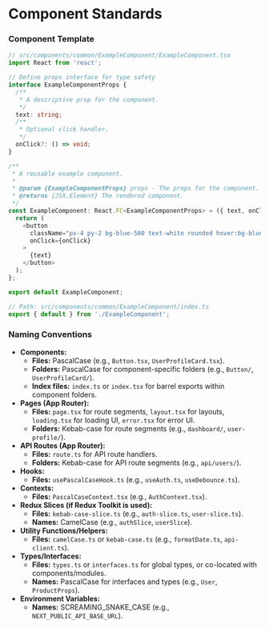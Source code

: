 # Component Standards

### Component Template

```typescript
// src/components/common/ExampleComponent/ExampleComponent.tsx
import React from 'react';

// Define props interface for type safety
interface ExampleComponentProps {
  /**
   * A descriptive prop for the component.
   */
  text: string;
  /**
   * Optional click handler.
   */
  onClick?: () => void;
}

/**
 * A reusable example component.
 *
 * @param {ExampleComponentProps} props - The props for the component.
 * @returns {JSX.Element} The rendered component.
 */
const ExampleComponent: React.FC<ExampleComponentProps> = ({ text, onClick }) => {
  return (
    <button
      className="px-4 py-2 bg-blue-500 text-white rounded hover:bg-blue-600"
      onClick={onClick}
    >
      {text}
    </button>
  );
};

export default ExampleComponent;

// Path: src/components/common/ExampleComponent/index.ts
export { default } from './ExampleComponent';
```

### Naming Conventions

*   **Components:**
    *   **Files:** PascalCase (e.g., `Button.tsx`, `UserProfileCard.tsx`).
    *   **Folders:** PascalCase for component-specific folders (e.g., `Button/`, `UserProfileCard/`).
    *   **Index files:** `index.ts` or `index.tsx` for barrel exports within component folders.
*   **Pages (App Router):**
    *   **Files:** `page.tsx` for route segments, `layout.tsx` for layouts, `loading.tsx` for loading UI, `error.tsx` for error UI.
    *   **Folders:** Kebab-case for route segments (e.g., `dashboard/`, `user-profile/`).
*   **API Routes (App Router):**
    *   **Files:** `route.ts` for API route handlers.
    *   **Folders:** Kebab-case for API route segments (e.g., `api/users/`).
*   **Hooks:**
    *   **Files:** `usePascalCaseHook.ts` (e.g., `useAuth.ts`, `useDebounce.ts`).
*   **Contexts:**
    *   **Files:** `PascalCaseContext.tsx` (e.g., `AuthContext.tsx`).
*   **Redux Slices (if Redux Toolkit is used):**
    *   **Files:** `kebab-case-slice.ts` (e.g., `auth-slice.ts`, `user-slice.ts`).
    *   **Names:** CamelCase (e.g., `authSlice`, `userSlice`).
*   **Utility Functions/Helpers:**
    *   **Files:** `camelCase.ts` or `kebab-case.ts` (e.g., `formatDate.ts`, `api-client.ts`).
*   **Types/Interfaces:**
    *   **Files:** `types.ts` or `interfaces.ts` for global types, or co-located with components/modules.
    *   **Names:** PascalCase for interfaces and types (e.g., `User`, `ProductProps`).
*   **Environment Variables:**
    *   **Names:** SCREAMING_SNAKE_CASE (e.g., `NEXT_PUBLIC_API_BASE_URL`).